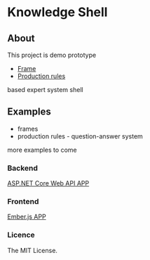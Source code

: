 # Knowledge Shell

## About

This project is demo prototype

* [Frame](<https://en.wikipedia.org/wiki/Frame_(artificial_intelligence)> "Frame")
* [Production rules](<https://en.wikipedia.org/wiki/Production_system_(computer_science)> "production rules") 

based expert system shell

## Examples
* frames
* production rules - question-answer system

more examples to come

### Backend

[ASP.NET Core Web API APP](https://github.com/mishhan/knowledge-shell/tree/readme/backend)

### Frontend

[Ember.js APP](https://github.com/mishhan/knowledge-shell/tree/readme/frontend)

### Licence

The MIT License.